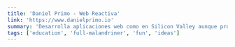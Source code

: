 ```yaml
---
title: 'Daniel Primo - Web Reactiva'
link: 'https://www.danielprimo.io'
summary: 'Desarrolla aplicaciones web como en Silicon Valley aunque programes desde el cuarto de la ropa sucia.'
tags: ['education', 'full-malandriner', 'fun', 'ideas']
---
```

